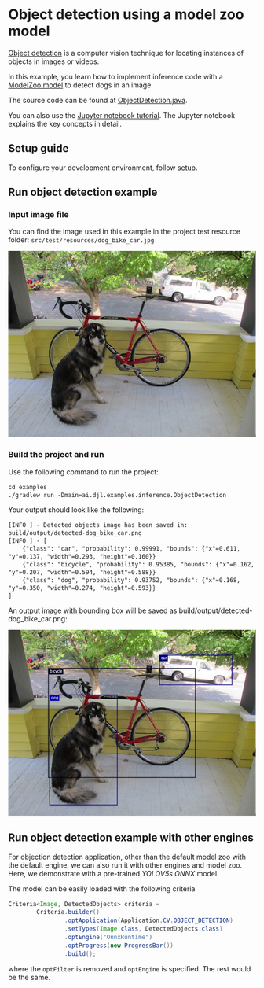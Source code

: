 # Object detection using a model zoo model

[Object detection](https://en.wikipedia.org/wiki/Object_detection) is a computer vision technique
for locating instances of objects in images or videos.

In this example, you learn how to implement inference code with a [ModelZoo model](../../docs/model-zoo.md) to detect dogs in an image.

The source code can be found at [ObjectDetection.java](https://github.com/deepjavalibrary/djl/blob/master/examples/src/main/java/ai/djl/examples/inference/ObjectDetection.java).

You can also use the [Jupyter notebook tutorial](../../jupyter/object_detection_with_model_zoo.ipynb).
The Jupyter notebook explains the key concepts in detail.

## Setup guide

To configure your development environment, follow [setup](../../docs/development/setup.md).

## Run object detection example

### Input image file
You can find the image used in this example in the project test resource folder: `src/test/resources/dog_bike_car.jpg`

![dogs](../src/test/resources/dog_bike_car.jpg)

### Build the project and run
Use the following command to run the project:

```
cd examples
./gradlew run -Dmain=ai.djl.examples.inference.ObjectDetection
```

Your output should look like the following:

```text
[INFO ] - Detected objects image has been saved in: build/output/detected-dog_bike_car.png
[INFO ] - [
	{"class": "car", "probability": 0.99991, "bounds": {"x"=0.611, "y"=0.137, "width"=0.293, "height"=0.160}}
	{"class": "bicycle", "probability": 0.95385, "bounds": {"x"=0.162, "y"=0.207, "width"=0.594, "height"=0.588}}
	{"class": "dog", "probability": 0.93752, "bounds": {"x"=0.168, "y"=0.350, "width"=0.274, "height"=0.593}}
]
```

An output image with bounding box will be saved as build/output/detected-dog_bike_car.png:

![detected-dogs](img/detected-dog_bike_car.png)

## Run object detection example with other engines
For objection detection application, other than the default model zoo with the default engine,
we can also run it with other engines and model zoo. Here, we demonstrate with a pre-trained *YOLOV5s ONNX* model.

The model can be easily loaded with the following criteria

```java
Criteria<Image, DetectedObjects> criteria =
        Criteria.builder()
                .optApplication(Application.CV.OBJECT_DETECTION)
                .setTypes(Image.class, DetectedObjects.class)
                .optEngine("OnnxRuntime")
                .optProgress(new ProgressBar())
                .build();
```

where the `optFilter` is removed and `optEngine` is specified. The rest would be the same. 
